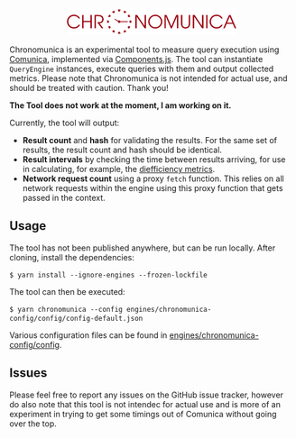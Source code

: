 <p align="center">
    <img alt="logo" src="./images/logo.svg" width="300">
</p>

Chronomunica is an experimental tool to measure query execution using [Comunica](https://github.com/comunica/comunica), implemented via [Components.js](https://github.com/LinkedSoftwareDependencies/Components.js). The tool can instantiate `QueryEngine` instances, execute queries with them and output collected metrics. Please note that Chronomunica is not intended for actual use, and should be treated with caution. Thank you!

**The Tool does not work at the moment, I am working on it.**

Currently, the tool will output:

* **Result count** and **hash** for validating the results. For the same set of results, the result count and hash should be identical.
* **Result intervals** by checking the time between results arriving, for use in calculating, for example, the [diefficiency metrics](https://link.springer.com/chapter/10.1007/978-3-319-68204-4_1).
* **Network request count** using a proxy `fetch` function. This relies on all network requests within the engine using this proxy function that gets passed in the context.

## Usage

The tool has not been published anywhere, but can be run locally. After cloning, install the dependencies:

    $ yarn install --ignore-engines --frozen-lockfile

The tool can then be executed:

    $ yarn chronomunica --config engines/chronomunica-config/config/config-default.json

Various configuration files can be found in [engines/chronomunica-config/config](engines/chronomunica-config/config/).

## Issues

Please feel free to report any issues on the GitHub issue tracker, however do also note that this tool is not intendec for actual use and is more of an experiment in trying to get some timings out of Comunica without going over the top.

